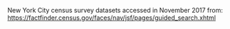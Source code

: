 New York City census survey datasets accessed in November 2017 from:
https://factfinder.census.gov/faces/nav/jsf/pages/guided_search.xhtml
